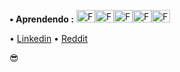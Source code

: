 **• Aprendendo :** <img alt="FaeL-C" height="20" width="30" src="https://cdn.jsdelivr.net/gh/devicons/devicon/icons/c/c-original.svg"><img alt="FaeL-Py" height="20" width="30" src="https://cdn.jsdelivr.net/gh/devicons/devicon/icons/python/python-original.svg" /><img  alt="FaeL-VSCODE" height="20" width="30" src="https://cdn.jsdelivr.net/gh/devicons/devicon/icons/vscode/vscode-original.svg" /><img  alt="FaeL-Linux" height="20" width="30" src="https://cdn.jsdelivr.net/gh/devicons/devicon/icons/linux/linux-original.svg"><img  alt="FaeL-Windows" height="20" width="30" src="https://upload.wikimedia.org/wikipedia/commons/8/87/Windows_logo_-_2021.svg">

•  <a href="https://www.linkedin.com/in/faelfinger/">Linkedin</a> •  <a href="https://www.reddit.com/user/faelfinger">Reddit</a> 




😎

